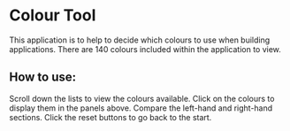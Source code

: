 # Colour Tool

This application is to help to decide which colours to use when building applications. There are 140 colours included within the application to view.


## How to use:

Scroll down the lists to view the colours available.
Click on the colours to display them in the panels above.
Compare the left-hand and right-hand sections.
Click the reset buttons to go back to the start.
